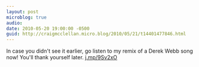 ```yaml
---
layout: post
microblog: true
audio: 
date: 2010-05-20 19:00:00 -0500
guid: http://craigmcclellan.micro.blog/2010/05/21/t14401477846.html
---
```

In case you didn't see it earlier, go listen to my remix of a Derek Webb song now! You'll thank yourself later. 
[j.mp/9Sv2xO](http://j.mp/9Sv2xO)
